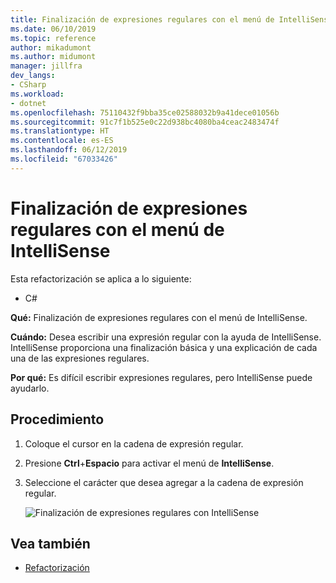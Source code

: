 ```yaml
---
title: Finalización de expresiones regulares con el menú de IntelliSense
ms.date: 06/10/2019
ms.topic: reference
author: mikadumont
ms.author: midumont
manager: jillfra
dev_langs:
- CSharp
ms.workload:
- dotnet
ms.openlocfilehash: 75110432f9bba35ce02588032b9a41dece01056b
ms.sourcegitcommit: 91c7f1b525e0c22d938bc4080ba4ceac2483474f
ms.translationtype: HT
ms.contentlocale: es-ES
ms.lasthandoff: 06/12/2019
ms.locfileid: "67033426"
---
```

# <a name="regex-completion-through-intellisense-menu"></a>Finalización de expresiones regulares con el menú de IntelliSense

Esta refactorización se aplica a lo siguiente:

- C#

**Qué:** Finalización de expresiones regulares con el menú de IntelliSense.

**Cuándo:** Desea escribir una expresión regular con la ayuda de IntelliSense. IntelliSense proporciona una finalización básica y una explicación de cada una de las expresiones regulares. 

**Por qué:** Es difícil escribir expresiones regulares, pero IntelliSense puede ayudarlo.

## <a name="how-to"></a>Procedimiento

1. Coloque el cursor en la cadena de expresión regular.
2. Presione **Ctrl**+**Espacio** para activar el menú de **IntelliSense**.
3. Seleccione el carácter que desea agregar a la cadena de expresión regular.

   ![Finalización de expresiones regulares con IntelliSense](../media/regex-completion-intellisense.png)

## <a name="see-also"></a>Vea también

- [Refactorización](../refactoring-in-visual-studio.md)
